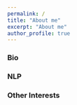 ```yaml
---
permalink: /
title: "About me"
excerpt: "About me"
author_profile: true
---
```


### Bio

### NLP

### Other Interests